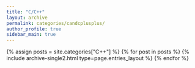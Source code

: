 ```yaml
---
title: "C/C++"
layout: archive
permalink: categories/candcplusplus/
author_profile: true
sidebar_main: true
---
```



{% assign posts = site.categories["C++"] %}
{% for post in posts %} {% include archive-single2.html type=page.entries_layout %} {% endfor %}